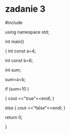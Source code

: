 # zadanie 3

#include <iostream>

using namespace std;

int main()
  
{
  int const a=4;
  
  int const b=6;
  
  int sum;
  
  sum=a+b;
  
  if (sum=10 )
  
  {
      cout <<"true"<<endl;
  }
  
  else
  {
    cout <<"false"<<endl;
  }
  
   return 0;
  
}
